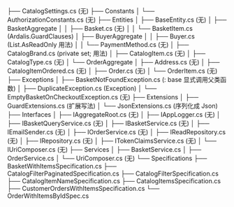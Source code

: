 ├── CatalogSettings.cs (无)
├── Constants
│   └── AuthorizationConstants.cs (无)
├── Entities
│   ├── BaseEntity.cs (无)
│   ├── BasketAggregate
│   │   ├── Basket.cs (无)
│   │   └── BasketItem.cs (Ardalis.GuardClauses)
│   ├── BuyerAggregate
│   │   ├── Buyer.cs (List.AsReadOnly 用法)
│   │   └── PaymentMethod.cs (无)
│   ├── CatalogBrand.cs (private set; 用法)
│   ├── CatalogItem.cs (无)
│   ├── CatalogType.cs (无)
│   └── OrderAggregate
│       ├── Address.cs (无)
│       ├── CatalogItemOrdered.cs (无)
│       ├── Order.cs (无)
│       └── OrderItem.cs (无)
├── Exceptions
│   ├── BasketNotFoundException.cs (: base 显式调用父类函数)
│   ├── DuplicateException.cs (Exception)
│   └── EmptyBasketOnCheckoutException.cs (无)
├── Extensions
│   ├── GuardExtensions.cs (扩展写法)
│   └── JsonExtensions.cs (序列化成 Json)
├── Interfaces
│   ├── IAggregateRoot.cs (无)
│   ├── IAppLogger.cs (无)
│   ├── IBasketQueryService.cs (无)
│   ├── IBasketService.cs (无)
│   ├── IEmailSender.cs (无)
│   ├── IOrderService.cs (无)
│   ├── IReadRepository.cs (无)
│   ├── IRepository.cs (无)
│   ├── ITokenClaimsService.cs (无)
│   └── IUriComposer.cs (无)
├── Services
│   ├── BasketService.cs
│   ├── OrderService.cs
│   └── UriComposer.cs (无)
└── Specifications
    ├── BasketWithItemsSpecification.cs
    ├── CatalogFilterPaginatedSpecification.cs
    ├── CatalogFilterSpecification.cs
    ├── CatalogItemNameSpecification.cs
    ├── CatalogItemsSpecification.cs
    ├── CustomerOrdersWithItemsSpecification.cs
    └── OrderWithItemsByIdSpec.cs